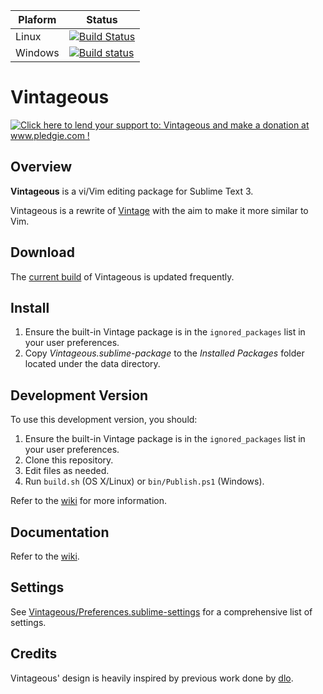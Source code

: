 **Plaform** | **Status**
------------|------------
Linux | [![Build Status](https://travis-ci.org/guillermooo/Vintageous.svg?branch=master)](https://travis-ci.org/guillermooo/Vintageous)
Windows | [![Build status](https://ci.appveyor.com/api/projects/status/pvea8jg8bdoq2rmn/branch/master)](https://ci.appveyor.com/project/guillermooo/vintageous/branch/master)

Vintageous
==========

<a href='http://www.pledgie.com/campaigns/19122'><img alt='Click here to lend your support to: Vintageous and make a donation at www.pledgie.com !' src='http://www.pledgie.com/campaigns/19122.png?skin_name=chrome' border='0' /></a>


Overview
--------

**Vintageous** is a vi/Vim editing package for Sublime Text 3.

Vintageous is a rewrite of [Vintage](http://www.sublimetext.com/docs/2/vintage.html) with the aim to make
it more similar to Vim.


Download
--------

The [current build](https://bitbucket.org/guillermooo/vintageous/downloads/Vintageous.sublime-package) of Vintageous is updated frequently.


Install
-------

1. Ensure the built-in Vintage package is in the `ignored_packages` list in your user preferences.
2. Copy *Vintageous.sublime-package* to the *Installed Packages* folder located under the data directory.


Development Version
-------------------

To use this development version, you should:

1. Ensure the built-in Vintage package is in the `ignored_packages` list in your user preferences.
2. Clone this repository.
3. Edit files as needed.
4. Run `build.sh` (OS X/Linux) or `bin/Publish.ps1` (Windows).

Refer to the [wiki](https://github.com/guillermooo/Vintageous/wiki) for more information.


Documentation
-------------

Refer to the [wiki](https://github.com/guillermooo/Vintageous/wiki).


Settings
--------

See [Vintageous/Preferences.sublime-settings](https://github.com/guillermooo/Vintageous/blob/master/Preferences.sublime-settings) for a comprehensive list of settings.


Credits
-------

Vintageous' design is heavily inspired by previous work done by [dlo](https://github.com/dlo).
